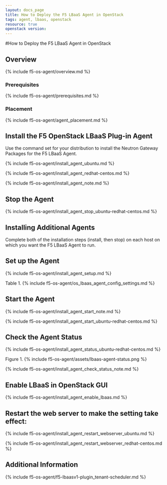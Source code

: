 ```yaml
---
layout: docs_page
title: How to Deploy the F5 LBaaS Agent in OpenStack
tags: agent, lbaas, openstack
resource: true
openstack version: 
---
```


#How to Deploy the F5 LBaaS Agent in OpenStack

## Overview

{% include f5-os-agent/overview.md %}

### Prerequisites

{% include f5-os-agent/prerequisites.md %}

### Placement

{% include f5-os-agent/agent_placement.md %}

## Install the F5 OpenStack LBaaS Plug-in Agent

Use the command set for your distribution to install the Neutron Gateway Packages for the F5 LBaaS Agent.

{% include f5-os-agent/install_agent_ubuntu.md %}

{% include f5-os-agent/install_agent_redhat-centos.md %}

{% include f5-os-agent/install_agent_note.md %}

## Stop the Agent

{% include f5-os-agent/install_agent_stop_ubuntu-redhat-centos.md %}

## Installing Additional Agents

Complete both of the installation steps \(install, then stop\) on each host on which you want the F5 LBaaS Agent to run.

## Set up the Agent

{% include f5-os-agent/install_agent_setup.md %}

Table 1.
{% include f5-os-agent/os_lbaas_agent_config_settings.md %}

## Start the Agent

{% include f5-os-agent/install_agent_start_note.md %}

{% include f5-os-agent/install_agent_start_ubuntu-redhat-centos.md %}

## Check the Agent Status

{% include f5-os-agent/install_agent_status_ubuntu-redhat-centos.md %}

Figure 1. 
{% include f5-os-agent/assets/lbaas-agent-status.png %}

{% include f5-os-agent/install_agent_check_status_note.md %}

## Enable LBaaS in OpenStack GUI

{% include f5-os-agent/install_agent_enable_lbaas.md %}

## Restart the web server to make the setting take effect:

{% include f5-os-agent/install_agent_restart_webserver_ubuntu.md %}

{% include f5-os-agent/install_agent_restart_webserver_redhat-centos.md %}

## Additional Information

{% include f5-os-agent/f5-lbaasv1-plugin_tenant-scheduler.md %}

